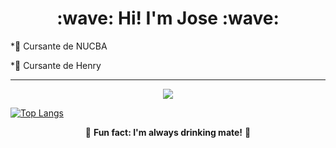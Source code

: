 <h1 align="center"><b>:wave: Hi! I'm Jose :wave:</b></h1>
  <p>
      *🌱 Cursante de NUCBA  
  </p>
  <p> 
      *🌱 Cursante de Henry
  </p>
<hr>
<p align="center"><img src="https://github-readme-stats.vercel.app/api?username=Joeys101&&show_icons=true&title_color=00fa9a&icon_color=00c87b&text_color=00fa9a&bg_color=191919&count_private=true"></p> 
  
[![Top Langs](https://github-readme-stats.vercel.app/api/top-langs/?username=Joeys101&bg_color=000000&text_color=FFFFFF&title_color=159E4A&langs_count=10&card_width=1000&layout=compact)](https://github.com/Joeys101/github-readme-stats)

<p align="center">🧉 <b>Fun fact: I'm always drinking mate!</b> 🧉</p>
